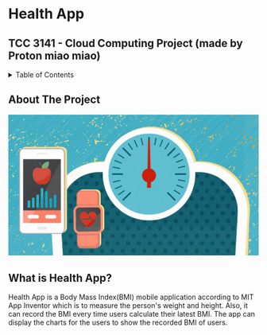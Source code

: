 # Health App
## TCC 3141 - Cloud Computing Project (made by Proton miao miao)

<details>
  <summary>Table of Contents</summary>
  <ol>
    <li><a href="#about-the-project">About The Project</a></li>
    <li><a href="#usage">Usage</a></li>
    <li><a href="#contributing">Contributing</a></li>
    <li><a href="#license">License</a></li>
  </ol>
</details>

## About The Project
<p align="left">
  <img src="logo.jpg">
</p>

## What is Health App?
<j>Health App is a Body Mass Index(BMI) mobile application according to MIT App Inventor which is to measure the person's weight and height. Also, it can record the BMI every time users calculate their latest BMI. The app can display the charts for the users to show the recorded BMI of users.</j>
